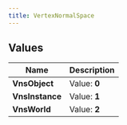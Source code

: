 ```yaml
---
title: VertexNormalSpace
---
```


## Values
| Name | Description |
| ---- | ----------- |
| **VnsObject** | Value: **0** |
| **VnsInstance** | Value: **1** |
| **VnsWorld** | Value: **2** |

